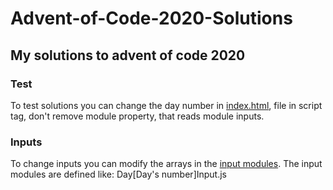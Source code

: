 # Advent-of-Code-2020-Solutions
## My solutions to advent of code 2020

### Test

To test solutions you can change the day number in [index.html](https://github.com/Mikadifo/Advent-of-Code-2020-Solutions/blob/master/index.html), file in script tag,
don't remove module property, that reads module inputs.

### Inputs

To change inputs you can modify the arrays in the [input modules](https://github.com/Mikadifo/Advent-of-Code-2020-Solutions/tree/master/js).
The input modules are defined like: Day[Day's number]Input.js
